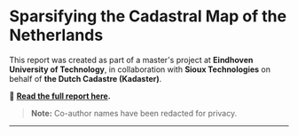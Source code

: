 # Sparsifying the Cadastral Map of the Netherlands

This report was created as part of a master's project at **Eindhoven University of Technology**, in collaboration with **Sioux Technologies** on behalf of **the Dutch Cadastre (Kadaster)**.

📄 **[Read the full report here](cadastral_map_project_final.pdf).**

> **Note:** Co-author names have been redacted for privacy.

---
